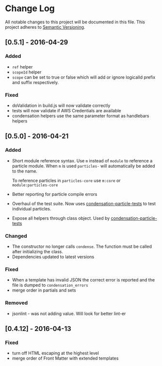 # Change Log
All notable changes to this project will be documented in this file.
This project adheres to [Semantic Versioning](http://semver.org/).

## [0.5.1] - 2016-04-29
### Added
- `ref` helper
- `scopeId` helper
- `scope` can be set to true or false which will add or ignore logicalId
  prefix and suffix respectively.

### Fixed
- doValidation in build.js will now validate correctly
- tests will now validate if AWS Credentials are available
- condensation helpers use the same parameter format as handlebars helpers

## [0.5.0] - 2016-04-21
### Added
- Short module reference syntax. Use `m` instead of `module` to
  reference a particle module.  When `m` is used `particles-` will
  automatically be added to the name.
  
  To reference particles in `particles-core` use `m:core` or
  `module:particles-core`

- Better reporting for particle compile errors

- Overhaul of the test suite. Now uses
  [condensation-particle-tests][cpt-url] to test individual particles.

- Expose all helpers through class object. Used by
  [condensation-particle-tests][cpt-url]

### Changed
- The constructor no longer calls `condense`. The function must be
  called after initializing the class.
- Dependencies updated to latest versions

### Fixed
- When a template has invalid JSON the correct error is reported and the
  file is dumped to `condensation_errors`
- merge order in partials and sets

### Removed
- jsonlint - was not adding value.  Will look for better lint-er

## [0.4.12] - 2016-04-13
### Fixed
- turn off HTML escaping at the highest level
- merge order of Front Matter with extended templates

[cpt-url]: https://github.com/SungardAS/condensation-particle-tests
